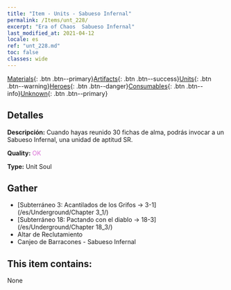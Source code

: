 ```yaml
---
title: "Item - Units - Sabueso Infernal"
permalink: /Items/unt_228/
excerpt: "Era of Chaos  Sabueso Infernal"
last_modified_at: 2021-04-12
locale: es
ref: "unt_228.md"
toc: false
classes: wide
---
```

 [Materials](/es/Items/){: .btn .btn--primary}[Artifacts](/es/Items/Artifacts/){: .btn .btn--success}[Units](/es/Items/Units/){: .btn .btn--warning}[Heroes](/es/Items/Heroes/){: .btn .btn--danger}[Consumables](/es/Items/Consumables/){: .btn .btn--info}[Unknown](/es/Items/Unknown/){: .btn .btn--primary}

## Detalles
 **Descripción:** Cuando hayas reunido 30 fichas de alma, podrás invocar a un Sabueso Infernal, una unidad de aptitud SR.

 **Quality:** <span style="color: #DA70D6">OK</span>

 **Type:** Unit Soul

## Gather

*    [Subterráneo 3: Acantilados de los Grifos -> 3-1](/es/Underground/Chapter 3_1/) 
*    [Subterráneo 18: Pactando con el diablo -> 18-3](/es/Underground/Chapter 18_3/) 
*    Altar de Reclutamiento 
*    Canjeo de Barracones - Sabueso Infernal 

## This item contains:

  None


